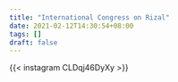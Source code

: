 ```yaml
---
title: "International Congress on Rizal"
date: 2021-02-12T14:30:54+08:00
tags: []
draft: false
---
```

{{< instagram CLDqj46DyXy >}}
